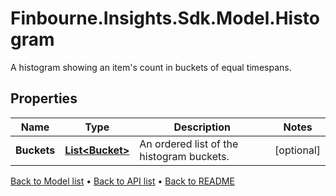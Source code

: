 # Finbourne.Insights.Sdk.Model.Histogram
A histogram showing an item's count in buckets of equal timespans.

## Properties

Name | Type | Description | Notes
------------ | ------------- | ------------- | -------------
**Buckets** | [**List&lt;Bucket&gt;**](Bucket.md) | An ordered list of the histogram buckets. | [optional] 

[Back to Model list](../README.md#documentation-for-models) &#8226; [Back to API list](../README.md#documentation-for-api-endpoints) &#8226; [Back to README](../README.md)

